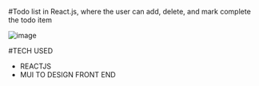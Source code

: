 #Todo list in React.js, where the user can add, delete, and mark complete the todo item

![image](https://github.com/kaushaldeokar/todo-comp/assets/91072847/ef032b81-88f2-4136-9efb-c895370abfee)

#TECH USED 
- REACTJS 
- MUI TO DESIGN FRONT END
